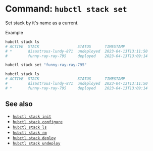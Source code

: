 # Command: `hubctl stack set`

Set stack by it's name as a current.

Example

```bash
hubctl stack ls
# ACTIVE  STACK                 STATUS      TIMESTAMP
# *       disastrous-lundy-871  undeployed  2023-04-13T13:11:50
#         funny-ray-ray-795     deployed    2023-04-13T13:09:14

hubctl stack set "funny-ray-ray-795"

hubctl stack ls
# ACTIVE  STACK                 STATUS      TIMESTAMP
#         disastrous-lundy-871  undeployed  2023-04-13T13:11:50
# *       funny-ray-ray-795     deployed    2023-04-13T13:09:14
```

## See also

* [`hubctl stack init`](/hubctl/cli/hubctl-stack-init)
* [`hubctl stack configure`](/hubctl/cli/hubctl-stack-configure)
* [`hubctl stack ls`](/hubctl/cli/hubctl-stack-ls)
* [`hubctl stack rm`](/hubctl/cli/hubctl-stack-unconfigure)
* [`hubctl stack deploy`](/hubctl/cli/hubctl-stack-deploy)
* [`hubctl stack undeploy`](/hubctl/cli/hubctl-stack-undeploy)
